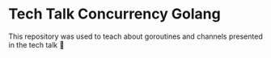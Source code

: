 # Tech Talk Concurrency Golang
This repository was used to teach about goroutines and channels
presented in the tech talk 🚀
